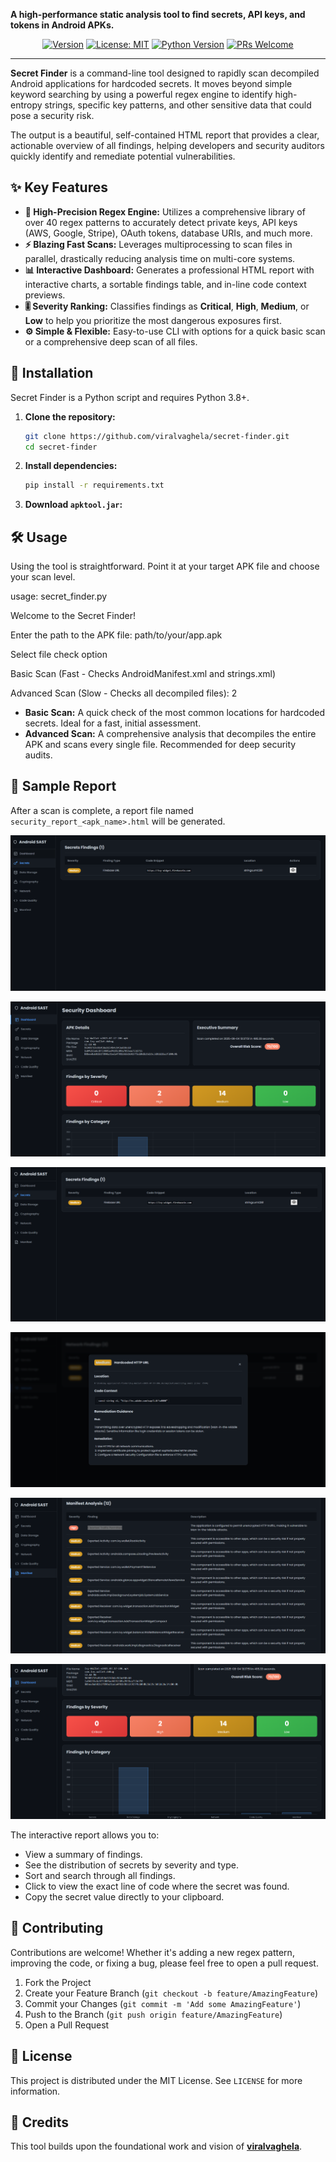 
**A high-performance static analysis tool to find secrets, API keys, and tokens in Android APKs.**

<div align="center">

[![Version](https://img.shields.io/badge/version-2.0.0-blue.svg)](https://github.com/viralvaghela)
[![License: MIT](https://img.shields.io/badge/License-MIT-yellow.svg)](https://opensource.org/licenses/MIT)
[![Python Version](https://img.shields.io/badge/python-3.8+-blue.svg)](https://www.python.org/downloads/)
[![PRs Welcome](https://img.shields.io/badge/PRs-welcome-brightgreen.svg)](https://github.com/viralvaghela/secret-finder/pulls)

</div>

---

**Secret Finder** is a command-line tool designed to rapidly scan decompiled Android applications for hardcoded secrets. It moves beyond simple keyword searching by using a powerful regex engine to identify high-entropy strings, specific key patterns, and other sensitive data that could pose a security risk.

The output is a beautiful, self-contained HTML report that provides a clear, actionable overview of all findings, helping developers and security auditors quickly identify and remediate potential vulnerabilities.

## ✨ Key Features

* **🎯 High-Precision Regex Engine:** Utilizes a comprehensive library of over 40 regex patterns to accurately detect private keys, API keys (AWS, Google, Stripe), OAuth tokens, database URIs, and much more.
* **⚡ Blazing Fast Scans:** Leverages multiprocessing to scan files in parallel, drastically reducing analysis time on multi-core systems.
* **📊 Interactive Dashboard:** Generates a professional HTML report with interactive charts, a sortable findings table, and in-line code context previews.
* **🎚️ Severity Ranking:** Classifies findings as **Critical**, **High**, **Medium**, or **Low** to help you prioritize the most dangerous exposures first.
* **⚙️ Simple & Flexible:** Easy-to-use CLI with options for a quick basic scan or a comprehensive deep scan of all files.

## 🚀 Installation

Secret Finder is a Python script and requires Python 3.8+.

1.  **Clone the repository:**
    ```bash
    git clone https://github.com/viralvaghela/secret-finder.git
    cd secret-finder
    ```

2.  **Install dependencies:**
    ```bash
    pip install -r requirements.txt
    ```

3.  **Download `apktool.jar`:**
 

## 🛠️ Usage

Using the tool is straightforward. Point it at your target APK file and choose your scan level.


usage: secret_finder.py

Welcome to the Secret Finder!

Enter the path to the APK file: path/to/your/app.apk

Select file check option

Basic Scan (Fast - Checks AndroidManifest.xml and strings.xml)

Advanced Scan (Slow - Checks all decompiled files): 2


* **Basic Scan:** A quick check of the most common locations for hardcoded secrets. Ideal for a fast, initial assessment.
* **Advanced Scan:** A comprehensive analysis that decompiles the entire APK and scans every single file. Recommended for deep security audits.

## 📄 Sample Report

After a scan is complete, a report file named `security_report_<apk_name>.html` will be generated.

![A screenshot of the interactive HTML report, showing a dashboard with severity counts, a doughnut chart, and a findings table.](./screenshots/1.png)

![A screenshot of the interactive HTML report, showing a dashboard with severity counts, a doughnut chart, and a findings table.](./screenshots/2.png)

![A screenshot of the interactive HTML report, showing a dashboard with severity counts, a doughnut chart, and a findings table.](./screenshots/3.png)

![A screenshot of the interactive HTML report, showing a dashboard with severity counts, a doughnut chart, and a findings table.](./screenshots/4.png)

![A screenshot of the interactive HTML report, showing a dashboard with severity counts, a doughnut chart, and a findings table.](./screenshots/5.png)

![A screenshot of the interactive HTML report, showing a dashboard with severity counts, a doughnut chart, and a findings table.](./screenshots/6.png)

The interactive report allows you to:
* View a summary of findings.
* See the distribution of secrets by severity and type.
* Sort and search through all findings.
* Click to view the exact line of code where the secret was found.
* Copy the secret value directly to your clipboard.

## 🤝 Contributing

Contributions are welcome! Whether it's adding a new regex pattern, improving the code, or fixing a bug, please feel free to open a pull request.

1.  Fork the Project
2.  Create your Feature Branch (`git checkout -b feature/AmazingFeature`)
3.  Commit your Changes (`git commit -m 'Add some AmazingFeature'`)
4.  Push to the Branch (`git push origin feature/AmazingFeature`)
5.  Open a Pull Request

## 📜 License

This project is distributed under the MIT License. See `LICENSE` for more information.

## 🙏 Credits

This tool builds upon the foundational work and vision of **[viralvaghela](https://github.com/viralvaghela)**.
